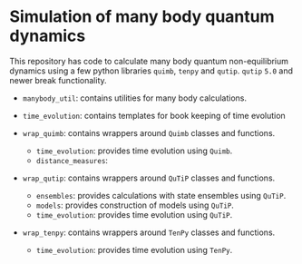 # Simulation of many body quantum dynamics
This repository has code to calculate many body quantum non-equilibrium dynamics
using a few python libraries `quimb`, `tenpy` and `qutip`. `qutip` `5.0` and newer
break functionality.

- `manybody_util`: contains utilities for many body calculations.

- `time_evolution`: contains templates for book keeping of time evolution

- `wrap_quimb`: contains wrappers around `Quimb` classes and functions.
  - `time_evolution`: provides time evolution using `Quimb`.
  - `distance_measures`:

- `wrap_qutip`: contains wrappers around `QuTiP` classes and functions.
  - `ensembles`: provides calculations with state ensembles using `QuTiP`.
  - `models`: provides construction of models using `QuTiP`.
  - `time_evolution`: provides time evolution using `QuTiP`.

- `wrap_tenpy`: contains wrappers around `TenPy` classes and functions.
  - `time_evolution`: provides time evolution using `TenPy`.
